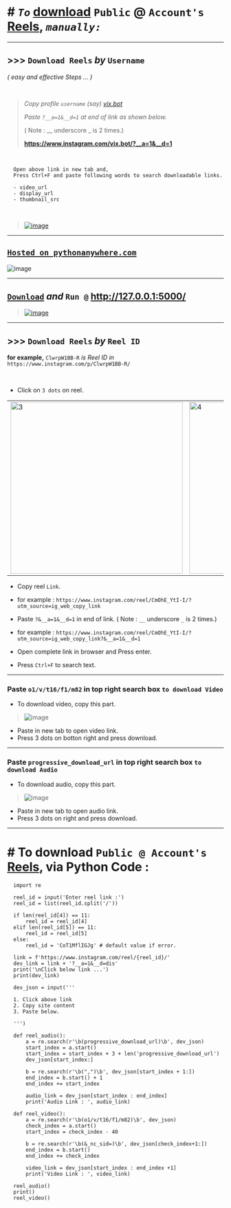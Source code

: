 # # *`To`* [download](https://scontent.cdninstagram.com/o1/v/t16/f1/m82/C54567487C200E0D06C79C5DA03A559A_video_dashinit.mp4?efg=eyJxZV9ncm91cHMiOiJbXCJpZ193ZWJfZGVsaXZlcnlfdnRzX290ZlwiXSIsInZlbmNvZGVfdGFnIjoidnRzX3ZvZF91cmxnZW4uNDgwLmNsaXBzLmJhc2VsaW5lIn0&_nc_ht=instagram.fdel5-2.fna.fbcdn.net&_nc_cat=106&vs=192854153373476_3058706972&_nc_vs=HBksFQIYT2lnX3hwdl9yZWVsc19wZXJtYW5lbnRfcHJvZC9DNTQ1Njc0ODdDMjAwRTBEMDZDNzlDNURBMDNBNTU5QV92aWRlb19kYXNoaW5pdC5tcDQVAALIAQAVABgkR0NWRkJoT01adk1xNWNvQUFQVGszQ1VNSC0xNWJwUjFBQUFGFQICyAEAKAAYABsAFQAAJtSAt%2FGMkuQ%2FFQIoAkMzLBdAYqiDEm6XjRgSZGFzaF9iYXNlbGluZV8yX3YxEQB1%2FgcA&_nc_rid=d8c8924743&ccb=9-4&oh=00_AfD-gNBzhSBRCrIFsSbKmThN1dzDo0ZV_alerSyCmlqDDA&oe=640A279B&_nc_sid=74f7ba) `Public` **@** `Account's` [Reels](https://www.instagram.com/reel/CpiBBfCvGEW/?utm_source=ig_web_copy_link), *`manually:`*

<hr>

## >>> `Download Reels` *by* `Username` 
*( easy and effective Steps ... )*

<br>

> *Copy profile `username` (say) [vix.bot](https://www.instagram.com/vix.bot/)*
> 
> *Paste `?__a=1&__d=1` at end of link as shown below.*
> 
> ( Note : __ underscore _ is 2 times.)
> 
> **https://www.instagram.com/vix.bot/?__a=1&__d=1**
      
<br>

      Open above link in new tab and,
      Press Ctrl+F and paste following words to search downloadable links.
      
      - video_url
      - display_url
      - thumbnail_src

<br>

> [![image](https://user-images.githubusercontent.com/50515418/226088929-a5a4afb4-8689-421d-a9e6-760baca666d5.png)](https://scontent.cdninstagram.com/o1/v/t16/f1/m82/81414935133415C2F05B31BFDA6857AA_video_dashinit.mp4?efg=eyJxZV9ncm91cHMiOiJbXCJpZ193ZWJfZGVsaXZlcnlfdnRzX290ZlwiXSIsInZlbmNvZGVfdGFnIjoidnRzX3ZvZF91cmxnZW4uNzIwLmNsaXBzLmJhc2VsaW5lIn0&_nc_ht=instagram.fdel5-1.fna.fbcdn.net&_nc_cat=106&vs=485511670340803_3190309599&_nc_vs=HBksFQIYT2lnX3hwdl9yZWVsc19wZXJtYW5lbnRfcHJvZC84MTQxNDkzNTEzMzQxNUMyRjA1QjMxQkZEQTY4NTdBQV92aWRlb19kYXNoaW5pdC5tcDQVAALIAQAVABgkR0lmQi1CS1BXQUtvRkJnREFNQndJdUowLWJRc2JxX0VBQUFGFQICyAEAKAAYABsAFQAAJoKBqMf7%2Bes%2FFQIoAkMzLBdAVn3S8an75xgSZGFzaF9iYXNlbGluZV8xX3YxEQB1%2FgcA&_nc_rid=3da7ae75f4&ccb=9-4&oh=00_AfCwcys8yd_X8z_PzJD9LxOnL8DhS2O5pVyFIazevZwORQ&oe=6417221E&_nc_sid=035b3a)

<hr>

## [`Hosted on pythonanywhere.com`](https://imvickykumar999.pythonanywhere.com/)

![image](https://user-images.githubusercontent.com/50515418/226118884-bf274f04-4e98-4599-ac54-2f25cf1e02cc.png)

<hr>

## [`Download`](https://github.com/imvickykumar999/Download-Reels/tree/main/Reels%20Downloader%20in%20Flask) *and* `Run @` http://127.0.0.1:5000/

> [![image](https://user-images.githubusercontent.com/50515418/226117492-c0696393-80bb-4e59-bbe4-3ddadc64d073.png)](https://www.instagram.com/vix.bot/)

-----------------

## >>> `Download Reels` *by* `Reel ID`

**for example,** `ClwrpW1BB-R` *is Reel ID in* `https://www.instagram.com/p/ClwrpW1BB-R/`

<br>

- Click on `3 dots` on reel.

<table>
   <tr>
      <td><img src="https://user-images.githubusercontent.com/50515418/218237891-2159d910-6a8e-4abe-991e-0ad1c00e1efb.png" alt="3" width = 400px></td>
      <td><img src="https://user-images.githubusercontent.com/50515418/218239639-5dc9242c-e4ea-48bd-8b05-f50113e9ad96.png" alt="4" width = 400px></td>
  </tr>
</table>

- Copy reel `Link`.
- for example : `https://www.instagram.com/reel/CmOhE_YtI-I/?utm_source=ig_web_copy_link`

- Paste `?&__a=1&__d=1` in end of link. ( Note : `__` underscore `_` is 2 times.)
- for example : `https://www.instagram.com/reel/CmOhE_YtI-I/?utm_source=ig_web_copy_link?&__a=1&__d=1`

- Open complete link in browser and Press enter.
- Press `Ctrl+F` to search text.

---------------------------

### Paste `o1/v/t16/f1/m82` in top right search box `to download Video`

- To download video, copy this part.

> ![image](https://user-images.githubusercontent.com/50515418/218238477-c90a658d-c3b4-4e90-8025-b39381f4e6b9.png)

- Paste in new tab to open video link.
- Press 3 dots on botton right and press download.

------------------------

### Paste `progressive_download_url` in top right search box `to download Audio`

- To download audio, copy this part.

> ![image](https://user-images.githubusercontent.com/50515418/218238598-4b501eb8-5242-496f-bd3d-c208a7d8f86a.png)

- Paste in new tab to open audio link.
- Press 3 dots on right and press download.

------------------------------------

# # To download `Public @ Account's` [Reels](https://www.instagram.com/p/CmOhE_YtI-I/), via Python Code :

      import re

      reel_id = input('Enter reel link :')
      reel_id = list(reel_id.split('/'))

      if len(reel_id[4]) == 11:
          reel_id = reel_id[4]
      elif len(reel_id[5]) == 11:
          reel_id = reel_id[5]
      else:
          reel_id = 'CoT1MflIGJg' # default value if error.

      link = f'https://www.instagram.com/reel/{reel_id}/'
      dev_link = link + '?__a=1&__d=dis'
      print('\nClick below link ...')
      print(dev_link)

      dev_json = input('''

      1. Click above link
      2. Copy site content
      3. Paste below.

      ''')

      def reel_audio():
          a = re.search(r'\b(progressive_download_url)\b', dev_json)
          start_index = a.start()
          start_index = start_index + 3 + len('progressive_download_url')
          dev_json[start_index:]

          b = re.search(r'\b(",")\b', dev_json[start_index + 1:])
          end_index = b.start() + 1
          end_index += start_index

          audio_link = dev_json[start_index : end_index]
          print('Audio Link : ', audio_link)

      def reel_video():
          a = re.search(r'\b(o1/v/t16/f1/m82)\b', dev_json)
          check_index = a.start()
          start_index = check_index - 40

          b = re.search(r'\b(&_nc_sid=)\b', dev_json[check_index+1:])
          end_index = b.start()
          end_index += check_index

          video_link = dev_json[start_index : end_index +1]
          print('Video Link : ', video_link)

      reel_audio()
      print()
      reel_video()

